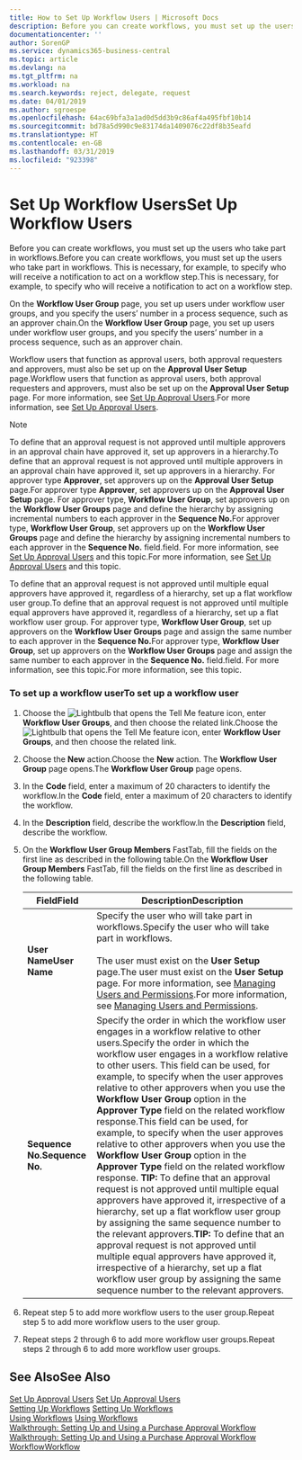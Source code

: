 ```yaml
---
title: How to Set Up Workflow Users | Microsoft Docs
description: Before you can create workflows, you must set up the users who take part in workflows. This is necessary, for example, to specify who will receive a notification to act on a workflow step.
documentationcenter: ''
author: SorenGP
ms.service: dynamics365-business-central
ms.topic: article
ms.devlang: na
ms.tgt_pltfrm: na
ms.workload: na
ms.search.keywords: reject, delegate, request
ms.date: 04/01/2019
ms.author: sgroespe
ms.openlocfilehash: 64ac69bfa3a1ad0d5dd3b9c86af4a495fbf10b14
ms.sourcegitcommit: bd78a5d990c9e83174da1409076c22df8b35eafd
ms.translationtype: HT
ms.contentlocale: en-GB
ms.lasthandoff: 03/31/2019
ms.locfileid: "923398"
---
```

# <a name="set-up-workflow-users"></a><span data-ttu-id="60661-104">Set Up Workflow Users</span><span class="sxs-lookup"><span data-stu-id="60661-104">Set Up Workflow Users</span></span>
<span data-ttu-id="60661-105">Before you can create workflows, you must set up the users who take part in workflows.</span><span class="sxs-lookup"><span data-stu-id="60661-105">Before you can create workflows, you must set up the users who take part in workflows.</span></span> <span data-ttu-id="60661-106">This is necessary, for example, to specify who will receive a notification to act on a workflow step.</span><span class="sxs-lookup"><span data-stu-id="60661-106">This is necessary, for example, to specify who will receive a notification to act on a workflow step.</span></span>  

<span data-ttu-id="60661-107">On the **Workflow User Group** page, you set up users under workflow user groups, and you specify the users’ number in a process sequence, such as an approver chain.</span><span class="sxs-lookup"><span data-stu-id="60661-107">On the **Workflow User Group** page, you set up users under workflow user groups, and you specify the users’ number in a process sequence, such as an approver chain.</span></span>  

<span data-ttu-id="60661-108">Workflow users that function as approval users, both approval requesters and approvers, must also be set up on the **Approval User Setup** page.</span><span class="sxs-lookup"><span data-stu-id="60661-108">Workflow users that function as approval users, both approval requesters and approvers, must also be set up on the **Approval User Setup** page.</span></span> <span data-ttu-id="60661-109">For more information, see [Set Up Approval Users](across-how-to-set-up-approval-users.md).</span><span class="sxs-lookup"><span data-stu-id="60661-109">For more information, see [Set Up Approval Users](across-how-to-set-up-approval-users.md).</span></span>  

> [!NOTE]  
>  <span data-ttu-id="60661-110">To define that an approval request is not approved until multiple approvers in an approval chain have approved it, set up approvers in a hierarchy.</span><span class="sxs-lookup"><span data-stu-id="60661-110">To define that an approval request is not approved until multiple approvers in an approval chain have approved it, set up approvers in a hierarchy.</span></span> <span data-ttu-id="60661-111">For approver type **Approver**, set approvers up on the **Approval User Setup** page.</span><span class="sxs-lookup"><span data-stu-id="60661-111">For approver type **Approver**, set approvers up on the **Approval User Setup** page.</span></span> <span data-ttu-id="60661-112">For approver type, **Workflow User Group**, set approvers up on the **Workflow User Groups** page and define the hierarchy by assigning incremental numbers to each approver in the **Sequence No.**</span><span class="sxs-lookup"><span data-stu-id="60661-112">For approver type, **Workflow User Group**, set approvers up on the **Workflow User Groups** page and define the hierarchy by assigning incremental numbers to each approver in the **Sequence No.**</span></span> <span data-ttu-id="60661-113">field.</span><span class="sxs-lookup"><span data-stu-id="60661-113">field.</span></span> <span data-ttu-id="60661-114">For more information, see [Set Up Approval Users](across-how-to-set-up-approval-users.md) and this topic.</span><span class="sxs-lookup"><span data-stu-id="60661-114">For more information, see [Set Up Approval Users](across-how-to-set-up-approval-users.md) and this topic.</span></span>  
>   
>  <span data-ttu-id="60661-115">To define that an approval request is not approved until multiple equal approvers have approved it, regardless of a hierarchy, set up a flat workflow user group.</span><span class="sxs-lookup"><span data-stu-id="60661-115">To define that an approval request is not approved until multiple equal approvers have approved it, regardless of a hierarchy, set up a flat workflow user group.</span></span> <span data-ttu-id="60661-116">For approver type, **Workflow User Group**, set up approvers on the **Workflow User Groups** page and assign the same number to each approver in the **Sequence No.**</span><span class="sxs-lookup"><span data-stu-id="60661-116">For approver type, **Workflow User Group**, set up approvers on the **Workflow User Groups** page and assign the same number to each approver in the **Sequence No.**</span></span> <span data-ttu-id="60661-117">field.</span><span class="sxs-lookup"><span data-stu-id="60661-117">field.</span></span> <span data-ttu-id="60661-118">For more information, see this topic.</span><span class="sxs-lookup"><span data-stu-id="60661-118">For more information, see this topic.</span></span>  

### <a name="to-set-up-a-workflow-user"></a><span data-ttu-id="60661-119">To set up a workflow user</span><span class="sxs-lookup"><span data-stu-id="60661-119">To set up a workflow user</span></span>  

1. <span data-ttu-id="60661-120">Choose the ![Lightbulb that opens the Tell Me feature](media/ui-search/search_small.png "Tell me what you want to do") icon, enter **Workflow User Groups**, and then choose the related link.</span><span class="sxs-lookup"><span data-stu-id="60661-120">Choose the ![Lightbulb that opens the Tell Me feature](media/ui-search/search_small.png "Tell me what you want to do") icon, enter **Workflow User Groups**, and then choose the related link.</span></span>  
2. <span data-ttu-id="60661-121">Choose the **New** action.</span><span class="sxs-lookup"><span data-stu-id="60661-121">Choose the **New** action.</span></span> <span data-ttu-id="60661-122">The **Workflow User Group** page opens.</span><span class="sxs-lookup"><span data-stu-id="60661-122">The **Workflow User Group** page opens.</span></span>  
3. <span data-ttu-id="60661-123">In the **Code** field, enter a maximum of 20 characters to identify the workflow.</span><span class="sxs-lookup"><span data-stu-id="60661-123">In the **Code** field, enter a maximum of 20 characters to identify the workflow.</span></span>  
4. <span data-ttu-id="60661-124">In the **Description** field, describe the workflow.</span><span class="sxs-lookup"><span data-stu-id="60661-124">In the **Description** field, describe the workflow.</span></span>  
5. <span data-ttu-id="60661-125">On the **Workflow User Group Members** FastTab, fill the fields on the first line as described in the following table.</span><span class="sxs-lookup"><span data-stu-id="60661-125">On the **Workflow User Group Members** FastTab, fill the fields on the first line as described in the following table.</span></span>  

    |<span data-ttu-id="60661-126">Field</span><span class="sxs-lookup"><span data-stu-id="60661-126">Field</span></span>|<span data-ttu-id="60661-127">Description</span><span class="sxs-lookup"><span data-stu-id="60661-127">Description</span></span>|  
    |---------------------------------|---------------------------------------|  
    |<span data-ttu-id="60661-128">**User Name**</span><span class="sxs-lookup"><span data-stu-id="60661-128">**User Name**</span></span>|<span data-ttu-id="60661-129">Specify the user who will take part in workflows.</span><span class="sxs-lookup"><span data-stu-id="60661-129">Specify the user who will take part in workflows.</span></span><br /><br /> <span data-ttu-id="60661-130">The user must exist on the **User Setup** page.</span><span class="sxs-lookup"><span data-stu-id="60661-130">The user must exist on the **User Setup** page.</span></span> <span data-ttu-id="60661-131">For more information, see [Managing Users and Permissions](ui-how-users-permissions.md).</span><span class="sxs-lookup"><span data-stu-id="60661-131">For more information, see [Managing Users and Permissions](ui-how-users-permissions.md).</span></span>|  
    |<span data-ttu-id="60661-132">**Sequence No.**</span><span class="sxs-lookup"><span data-stu-id="60661-132">**Sequence No.**</span></span>|<span data-ttu-id="60661-133">Specify the order in which the workflow user engages in a workflow relative to other users.</span><span class="sxs-lookup"><span data-stu-id="60661-133">Specify the order in which the workflow user engages in a workflow relative to other users.</span></span> <span data-ttu-id="60661-134">This field can be used, for example, to specify when the user approves relative to other approvers when you use the **Workflow User Group** option in the **Approver Type** field on the related workflow response.</span><span class="sxs-lookup"><span data-stu-id="60661-134">This field can be used, for example, to specify when the user approves relative to other approvers when you use the **Workflow User Group** option in the **Approver Type** field on the related workflow response.</span></span> <span data-ttu-id="60661-135">**TIP:**  To define that an approval request is not approved until multiple equal approvers have approved it, irrespective of a hierarchy, set up a flat workflow user group by assigning the same sequence number to the relevant approvers.</span><span class="sxs-lookup"><span data-stu-id="60661-135">**TIP:**  To define that an approval request is not approved until multiple equal approvers have approved it, irrespective of a hierarchy, set up a flat workflow user group by assigning the same sequence number to the relevant approvers.</span></span>|  
6. <span data-ttu-id="60661-136">Repeat step 5 to add more workflow users to the user group.</span><span class="sxs-lookup"><span data-stu-id="60661-136">Repeat step 5 to add more workflow users to the user group.</span></span>  
7. <span data-ttu-id="60661-137">Repeat steps 2 through 6 to add more workflow user groups.</span><span class="sxs-lookup"><span data-stu-id="60661-137">Repeat steps 2 through 6 to add more workflow user groups.</span></span>  

## <a name="see-also"></a><span data-ttu-id="60661-138">See Also</span><span class="sxs-lookup"><span data-stu-id="60661-138">See Also</span></span>  
<span data-ttu-id="60661-139">[Set Up Approval Users](across-how-to-set-up-approval-users.md) </span><span class="sxs-lookup"><span data-stu-id="60661-139">[Set Up Approval Users](across-how-to-set-up-approval-users.md) </span></span>  
<span data-ttu-id="60661-140">[Setting Up Workflows](across-set-up-workflows.md) </span><span class="sxs-lookup"><span data-stu-id="60661-140">[Setting Up Workflows](across-set-up-workflows.md) </span></span>  
<span data-ttu-id="60661-141">[Using Workflows](across-use-workflows.md) </span><span class="sxs-lookup"><span data-stu-id="60661-141">[Using Workflows](across-use-workflows.md) </span></span>  
<span data-ttu-id="60661-142">[Walkthrough: Setting Up and Using a Purchase Approval Workflow](walkthrough-setting-up-and-using-a-purchase-approval-workflow.md) </span><span class="sxs-lookup"><span data-stu-id="60661-142">[Walkthrough: Setting Up and Using a Purchase Approval Workflow](walkthrough-setting-up-and-using-a-purchase-approval-workflow.md) </span></span>  
[<span data-ttu-id="60661-143">Workflow</span><span class="sxs-lookup"><span data-stu-id="60661-143">Workflow</span></span>](across-workflow.md)   
